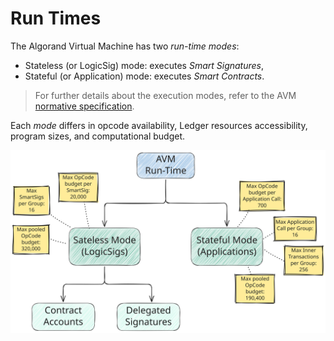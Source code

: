 # Run Times

The Algorand Virtual Machine has two _run-time modes_:

- Stateless (or LogicSig) mode: executes _Smart Signatures_,
- Stateful (or Application) mode: executes _Smart Contracts_.

> For further details about the execution modes, refer to the AVM [normative specification](./avm.md).

Each _mode_ differs in opcode availability, Ledger resources accessibility, program
sizes, and computational budget.

![AVM Run-Time](../images/avm-run-times.svg "AVM Run-Time Modes")